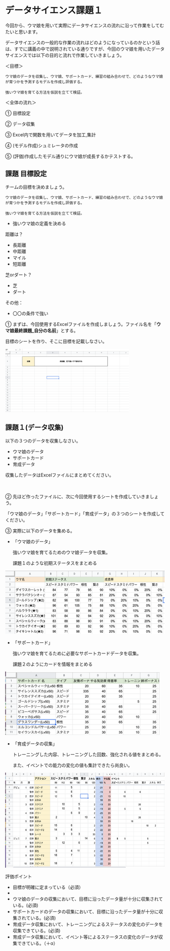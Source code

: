# データサイエンス課題１

今回から、ウマ娘を用いて実際にデータサイエンスの流れに沿って作業をしてむたいと思います。


データサイエンスの一般的な作業の流れはどのようになっているのかという話は、すでに講義の中で説明されている通りですが、今回のウマ娘を用いたデータサイエンスでは以下の目的と流れで作業していきましょう。


＜目標＞

```
ウマ娘のデータを収集し、ウマ娘、サポートカード、練習の組み合わせで、どのようなウマ娘が育つかを予測するモデルを作成し評価する。

強いウマ娘を育てる方法を仮説を立てて検証。
```



＜全体の流れ＞

① 目標設定

② データ収集

③ Excel内で関数を用いてデータを加工,集計

④ (モデル作成)シュミレータの作成

⑤ (評価)作成したモデル通りにウマ娘が成長するかテストする。



## 課題 目標設定

チームの目標を決めましょう。

```
ウマ娘のデータを収集し、ウマ娘、サポートカード、練習の組み合わせで、どのようなウマ娘が育つかを予測するモデルを作成し評価する。

強いウマ娘を育てる方法を仮説を立てて検証。
```

- 強いウマ娘の定義を決める

距離は？
- 長距離
- 中距離
- マイル
- 短距離

芝orダート？
- 芝
- ダート

その他：
- 〇〇の条件で強い



① まずは、今回使用するExcelファイルを作成しましょう。ファイル名を「**ウマ娘最終課題_自分の名前**」とする。

目標のシートを作り、そこに目標を記載しなさい。


<img src="../images/uma0.png" height="200">



## 課題１(データ収集)


以下の３つのデータを収集しなさい。

- ウマ娘のデータ
- サポートカード
- 育成データ

収集したデータはExcelファイルにまとめてください。

　　
  　
   
  
 
② 先ほど作ったファイルに、次に今回使用するシートを作成していきましょう。

「ウマ娘のデータ」「サポートカード」「育成データ」の３つのシートを作成してください。



③ 実際に以下のデータを集める。


- 「ウマ娘のデータ」

  強いウマ娘を育てるためのウマ娘データを収集。
  
  課題１のような初期ステータスをまとめる
  
 

<img src="../images/uma1.png" height="200">


- 「サポートカード」

  強いウマ娘を育てるために必要なサポートカードデータを収集。
  
  課題２のようにカードを情報をまとめる

<img src="../images/uma2.png" height="200">


- 「育成データの収集」
   
    トレーニングした内容、トレーニングした回数、強化される値をまとめる。
    
    また、イベントでの能力の変化の値も集計できたら尚良い。

<img src="../images/uma3.png" height="300">



評価ポイント
- 目標が明確に定まっている（必須）
- 
- ウマ娘のデータの収集において、目標に沿ったデータ量が十分に収集されている。(必須)
- サポートカードのデータの収集において、目標に沿ったデータ量が十分に収集されている。(必須)
- 育成データ収集において、トレーニングによるステータスの変化のデータを収集できている。(必須)
- 育成データ収集において、イベント等によるステータスの変化のデータが収集できている。（＋α）


